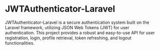 # JWTAuthenticator-Laravel
JWTAuthenticator-Laravel is a secure authentication system built on the Laravel framework, utilizing JSON Web Tokens (JWT) for user authentication. This project provides a robust and easy-to-use API for user registration, login, profile retrieval, token refreshing, and logout functionalities.
